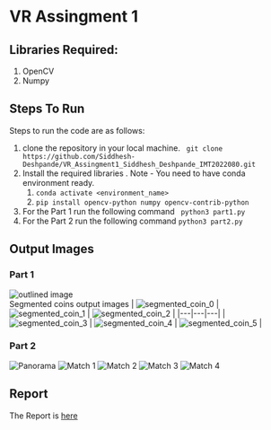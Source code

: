 # VR Assingment 1 
## Libraries Required:
1. OpenCV
2. Numpy
## Steps To Run
Steps to run the code are as follows:
1. clone the repository in your local machine.
``` git clone https://github.com/Siddhesh-Deshpande/VR_Assingment1_Siddhesh_Deshpande_IMT2022080.git```
2. Install the required libraries  .
	Note - You need to have conda environment ready.
	1. ```conda activate <environment_name>```
	2. ```pip install opencv-python numpy opencv-contrib-python```
3. For the Part 1 run the following command
``` python3 part1.py```
4. For the Part 2 run the following command
```python3 part2.py	```

## Output Images 
### Part 1
![outlined image](/output_part1/outlined.png)\
Segmented coins output images
| ![segmented_coin_0](/output_part1/segmented_coin_0.png) | ![segmented_coin_1](/output_part1/segmented_coin_1.png) | ![segmented_coin_2](/output_part1/segmented_coin_2.png) |
|---|---|---|
| ![segmented_coin_3](/output_part1/segmented_coin_3.png) | ![segmented_coin_4](/output_part1/segmented_coin_4.png) | ![segmented_coin_5](/output_part1/segmented_coin_5.png) |

### Part 2
![Panorama](output_part2/panorama.jpg)
![Match 1](output_part2/match1.jpg)
![Match 2](output_part2/match2.jpg)
![Match 3](output_part2/match3.jpg)
![Match 4](output_part2/match4.jpg)

## Report 
The Report is [here](./VR_Assingment1.pdf)